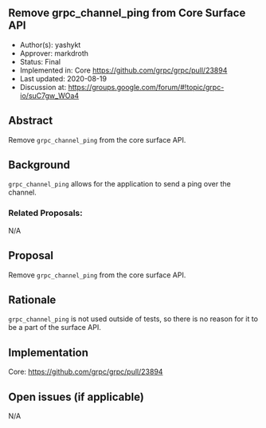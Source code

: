 Remove grpc_channel_ping from Core Surface API
----
* Author(s): yashykt
* Approver: markdroth
* Status: Final
* Implemented in: Core https://github.com/grpc/grpc/pull/23894
* Last updated: 2020-08-19
* Discussion at: https://groups.google.com/forum/#!topic/grpc-io/suC7gw_WOa4

## Abstract

Remove `grpc_channel_ping` from the core surface API.

## Background

`grpc_channel_ping` allows for the application to send a ping over the channel.

### Related Proposals:

N/A

## Proposal

Remove `grpc_channel_ping` from the core surface API.

## Rationale

`grpc_channel_ping` is not used outside of tests, so there is no reason for it to be a part of the surface API.

## Implementation

Core: https://github.com/grpc/grpc/pull/23894

## Open issues (if applicable)

N/A

